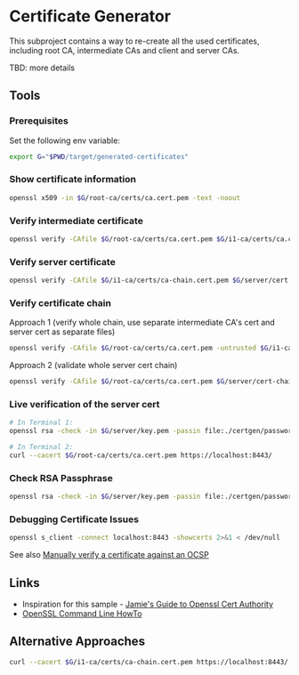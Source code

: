 # Certificate Generator

This subproject contains a way to re-create all the used certificates, including root CA, intermediate CAs and client and
server CAs.

TBD: more details

## Tools

### Prerequisites

Set the following env variable:

```bash
export G="$PWD/target/generated-certificates"
```

### Show certificate information

```bash
openssl x509 -in $G/root-ca/certs/ca.cert.pem -text -noout
```

### Verify intermediate certificate

```bash
openssl verify -CAfile $G/root-ca/certs/ca.cert.pem $G/i1-ca/certs/ca.cert.pem
```

### Verify server certificate

```bash
openssl verify -CAfile $G/i1-ca/certs/ca-chain.cert.pem $G/server/cert.pem
```

### Verify certificate chain

Approach 1 (verify whole chain, use separate intermediate CA's cert and server cert as separate files)

```bash
openssl verify -CAfile $G/root-ca/certs/ca.cert.pem -untrusted $G/i1-ca/certs/ca.cert.pem $G/server/cert.pem
```

Approach 2 (validate whole server cert chain)

```bash
openssl verify -CAfile $G/root-ca/certs/ca.cert.pem $G/server/cert-chain.pem
```

### Live verification of the server cert

```bash
# In Terminal 1:
openssl rsa -check -in $G/server/key.pem -passin file:./certgen/passwords/server-key.txt > /tmp/server-key.pem && python ./certgen/scripts/test-server.py

# In Terminal 2:
curl --cacert $G/root-ca/certs/ca.cert.pem https://localhost:8443/
```

### Check RSA Passphrase

```bash
openssl rsa -check -in $G/server/key.pem -passin file:./certgen/passwords/server-key.txt
```

### Debugging Certificate Issues

```bash
openssl s_client -connect localhost:8443 -showcerts 2>&1 < /dev/null
```

See also [Manually verify a certificate against an OCSP](https://raymii.org/s/articles/OpenSSL_Manually_Verify_a_certificate_against_an_OCSP.html)

## Links

* Inspiration for this sample - [Jamie's Guide to Openssl Cert Authority](https://jamielinux.com/docs/openssl-certificate-authority/create-the-root-pair.html)
* [OpenSSL Command Line HowTo](https://www.madboa.com/geek/openssl/)

## Alternative Approaches

```bash
curl --cacert $G/i1-ca/certs/ca-chain.cert.pem https://localhost:8443/
```